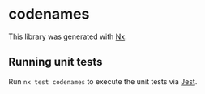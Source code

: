 # codenames

This library was generated with [Nx](https://nx.dev).

## Running unit tests

Run `nx test codenames` to execute the unit tests via [Jest](https://jestjs.io).
